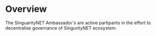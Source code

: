 # Overview

The SinguarityNET Ambassador's are active partipants in the effort to decentralise governance of SingurityNET ecosystem.

